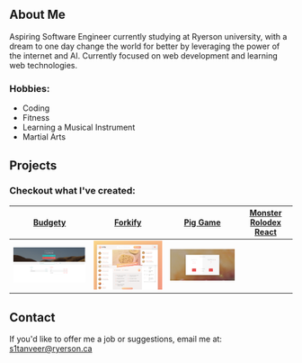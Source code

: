 ## About Me

Aspiring Software Engineer currently studying at Ryerson university, with a dream to one day change the world for better by leveraging the power of the internet and AI. Currently focused on web development and learning web technologies.

### Hobbies:
* Coding 
* Fitness
* Learning a Musical Instrument
* Martial Arts

## Projects

### Checkout what I've created:

[Budgety](/Budgety/index.html) | [Forkify](/forkify/index.html)| [Pig Game](/pigGame/index.html)|[Monster Rolodex React](/Monster-Rolodex/index.html)
------------------------------ | ------------------------------|--------------------------------|--------------------------------
![Budgety](/Budgety/Budgety.png)|![Forkify](/forkify/img/forkify.png)|![Pig Game](/pigGame/pigGame.png)

## Contact

If you'd like to offer me a job or suggestions, email me at: s1tanveer@ryerson.ca
